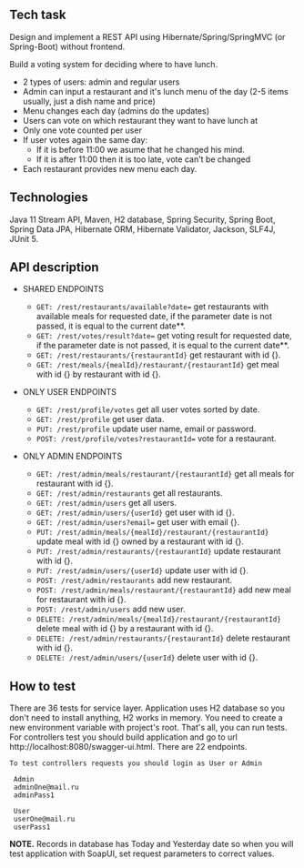 ## Tech task

Design and implement a REST API using Hibernate/Spring/SpringMVC (or Spring-Boot) without frontend.

Build a voting system for deciding where to have lunch.

 * 2 types of users: admin and regular users
 * Admin can input a restaurant and it's lunch menu of the day (2-5 items usually, just a dish name and price)
 * Menu changes each day (admins do the updates)
 * Users can vote on which restaurant they want to have lunch at
 * Only one vote counted per user
 * If user votes again the same day:
    - If it is before 11:00 we asume that he changed his mind.
    - If it is after 11:00 then it is too late, vote can't be changed
 * Each restaurant provides new menu each day.
 
 ## Technologies
 
 Java 11 Stream API, Maven, H2 database, Spring Security, Spring Boot, Spring Data JPA, Hibernate ORM, Hibernate Validator, Jackson, SLF4J, JUnit 5.
 
 ## API description
 
   + SHARED ENDPOINTS
        * `GET: /rest/restaurants/available?date=` get restaurants with available meals for requested date, if the parameter date is not passed, it is equal to the current date**. 
        * `GET: /rest/votes/result?date=` get voting result for requested date, if the parameter date is not passed, it is equal to the current date**.
        * `GET: /rest/restaurants/{restaurantId}` get restaurant with id {}.
        * `GET: /rest/meals/{mealId}/restaurant/{restaurantId}` get meal with id {} by restaurant with id {}.
   
   + ONLY USER ENDPOINTS  
        * `GET: /rest/profile/votes` get all user votes sorted by date.
        * `GET: /rest/profile` get user data. 
        * `PUT: /rest/profile` update user name, email or password. 
        * `POST: /rest/profile/votes?restaurantId=` vote for a restaurant. 
  
   + ONLY ADMIN ENDPOINTS
        * `GET: /rest/admin/meals/restaurant/{restaurantId}` get all meals for restaurant with id {}. 
        * `GET: /rest/admin/restaurants` get all restaurants. 
        * `GET: /rest/admin/users` get all users. 
        * `GET: /rest/admin/users/{userId}` get user with id {}. 
        * `GET: /rest/admin/users?email=` get user with email {}. 
        * `PUT: /rest/admin/meals/{mealId}/restaurant/{restaurantId}` update meal with id {} owned by a restaurant with id {}. 
        * `PUT: /rest/admin/restaurants/{restaurantId}` update restaurant with id {}. 
        * `PUT: /rest/admin/users/{userId}` update user with id {}. 
        * `POST: /rest/admin/restaurants` add new restaurant. 
        * `POST: /rest/admin/meals/restaurant/{restaurantId}` add new meal for restaurant with id {}. 
        * `POST: /rest/admin/users` add new user. 
        * `DELETE: /rest/admin/meals/{mealId}/restaurant/{restaurantId}` delete meal with id {} by a restaurant with id {}. 
        * `DELETE: /rest/admin/restaurants/{restaurantId}` delete restaurant with id {}. 
        * `DELETE: /rest/admin/users/{userId}` delete user with id {}. 
  
 ## How to test  
          
There are 36 tests for service layer. Application uses H2 database so you don't need to install anything, H2 works in memory. 
You need to create a new environment variable with project's root. That's all, you can run tests.  
For controllers test you should build application and go to url http://localhost:8080/swagger-ui.html. There are 22 endpoints. 
    
    To test controllers requests you should login as User or Admin
     
     Admin
     adminOne@mail.ru
     adminPass1
     
     User
     userOne@mail.ru
     userPass1
 
 **NOTE.** Records in database has Today and Yesterday date so when you will test application with SoapUI, set request parameters to correct values.